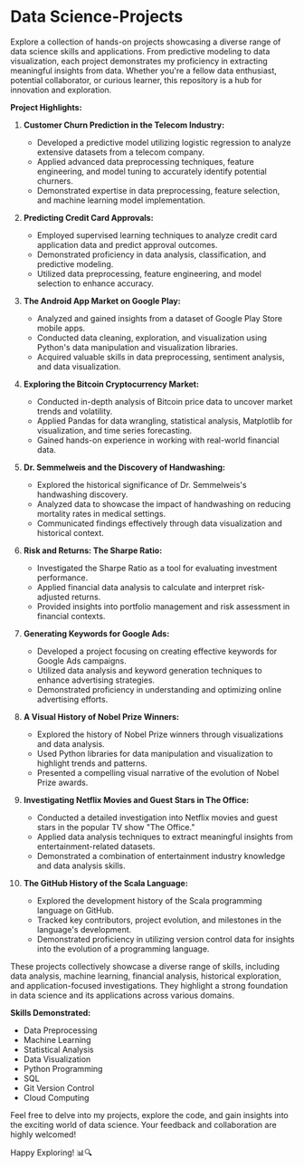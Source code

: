 # Data Science-Projects

Explore a collection of hands-on projects showcasing a diverse range of data science skills and applications. From predictive modeling to data visualization, each project demonstrates my proficiency in extracting meaningful insights from data. Whether you're a fellow data enthusiast, potential collaborator, or curious learner, this repository is a hub for innovation and exploration.

**Project Highlights:**
1. **Customer Churn Prediction in the Telecom Industry:**
   - Developed a predictive model utilizing logistic regression to analyze extensive datasets from a telecom company.
   - Applied advanced data preprocessing techniques, feature engineering, and model tuning to accurately identify potential churners.
   - Demonstrated expertise in data preprocessing, feature selection, and machine learning model implementation.

2. **Predicting Credit Card Approvals:**
   - Employed supervised learning techniques to analyze credit card application data and predict approval outcomes.
   - Demonstrated proficiency in data analysis, classification, and predictive modeling.
   - Utilized data preprocessing, feature engineering, and model selection to enhance accuracy.

3. **The Android App Market on Google Play:**
   - Analyzed and gained insights from a dataset of Google Play Store mobile apps.
   - Conducted data cleaning, exploration, and visualization using Python's data manipulation and visualization libraries.
   - Acquired valuable skills in data preprocessing, sentiment analysis, and data visualization.

4. **Exploring the Bitcoin Cryptocurrency Market:**
   - Conducted in-depth analysis of Bitcoin price data to uncover market trends and volatility.
   - Applied Pandas for data wrangling, statistical analysis, Matplotlib for visualization, and time series forecasting.
   - Gained hands-on experience in working with real-world financial data.

5. **Dr. Semmelweis and the Discovery of Handwashing:**
   - Explored the historical significance of Dr. Semmelweis's handwashing discovery.
   - Analyzed data to showcase the impact of handwashing on reducing mortality rates in medical settings.
   - Communicated findings effectively through data visualization and historical context.

6. **Risk and Returns: The Sharpe Ratio:**
   - Investigated the Sharpe Ratio as a tool for evaluating investment performance.
   - Applied financial data analysis to calculate and interpret risk-adjusted returns.
   - Provided insights into portfolio management and risk assessment in financial contexts.

7. **Generating Keywords for Google Ads:**
   - Developed a project focusing on creating effective keywords for Google Ads campaigns.
   - Utilized data analysis and keyword generation techniques to enhance advertising strategies.
   - Demonstrated proficiency in understanding and optimizing online advertising efforts.

8. **A Visual History of Nobel Prize Winners:**
   - Explored the history of Nobel Prize winners through visualizations and data analysis.
   - Used Python libraries for data manipulation and visualization to highlight trends and patterns.
   - Presented a compelling visual narrative of the evolution of Nobel Prize awards.

9. **Investigating Netflix Movies and Guest Stars in The Office:**
   - Conducted a detailed investigation into Netflix movies and guest stars in the popular TV show "The Office."
   - Applied data analysis techniques to extract meaningful insights from entertainment-related datasets.
   - Demonstrated a combination of entertainment industry knowledge and data analysis skills.

10. **The GitHub History of the Scala Language:**
    - Explored the development history of the Scala programming language on GitHub.
    - Tracked key contributors, project evolution, and milestones in the language's development.
    - Demonstrated proficiency in utilizing version control data for insights into the evolution of a programming language.

These projects collectively showcase a diverse range of skills, including data analysis, machine learning, financial analysis, historical exploration, and application-focused investigations. They highlight a strong foundation in data science and its applications across various domains.

**Skills Demonstrated:**
- Data Preprocessing
- Machine Learning
- Statistical Analysis
- Data Visualization
- Python Programming
- SQL
- Git Version Control
- Cloud Computing

Feel free to delve into my projects, explore the code, and gain insights into the exciting world of data science. Your feedback and collaboration are highly welcomed!

Happy Exploring! 📊🔍
